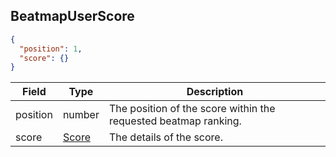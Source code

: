 ## BeatmapUserScore
```json
{
  "position": 1,
  "score": {}
}
```

Field    | Type              | Description
-------- | ----------------- | --------------------------------------------------------------------
position | number            | The position of the score within the requested beatmap ranking.
score    | [Score](#score)   | The details of the score.
